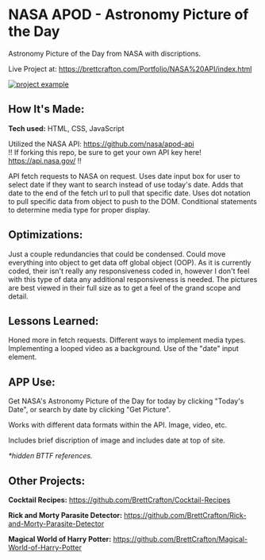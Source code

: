 # NASA APOD - Astronomy Picture of the Day

Astronomy Picture of the Day from NASA with discriptions.

Live Project at: <a href="https://brettcrafton.com/Portfolio/NASA%20API/index.html" target="_blank" rel="noreferrer"> https://brettcrafton.com/Portfolio/NASA%20API/index.html </a>

<a href="https://brettcrafton.com/Portfolio/NASA%20API/index.html" target="_blank" rel="noreferrer"> <img src="https://github.com/BrettCrafton/BrettCrafton/blob/main/assets/NASA%20APOD%20gif.gif?raw=true" alt="project example"/> </a>

## How It's Made:

**Tech used:** HTML, CSS, JavaScript

Utilized the NASA API: https://github.com/nasa/apod-api<br>
!! If forking this repo, be sure to get your own API key here! https://api.nasa.gov/ !!

API fetch requests to NASA on request. Uses date input box for user to select date if they want to search instead of use today's date. Adds that date to the end of the fetch url to pull that specific date. Uses dot notation to pull specific data from object to push to the DOM. Conditional statements to determine media type for proper display. 

## Optimizations:

Just a couple redundancies that could be condensed. Could move everything into object to get data off global object (OOP). As it is currently coded, their isn't really any responsiveness coded in, however I don't feel with this type of data any additional responsiveness is needed. The pictures are best viewed in their full size as to get a feel of the grand scope and detail.

## Lessons Learned:

Honed more in fetch requests. Different ways to implement media types. Implementing a looped video as a background. Use of the "date" input element.

## APP Use:

Get NASA's Astronomy Picture of the Day for today by clicking "Today's Date", or search by date by clicking "Get Picture".

Works with different data formats within the API. Image, video, etc.

Includes brief discription of image and includes date at top of site.

<em>*hidden BTTF references.</em>

## Other Projects:

**Cocktail Recipes:** https://github.com/BrettCrafton/Cocktail-Recipes

**Rick and Morty Parasite Detector:** https://github.com/BrettCrafton/Rick-and-Morty-Parasite-Detector

**Magical World of Harry Potter:** https://github.com/BrettCrafton/Magical-World-of-Harry-Potter
